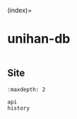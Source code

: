 (index)=

# unihan-db

```{include} ../README.md

```

## Site

```{toctree}
:maxdepth: 2

api
history

```
